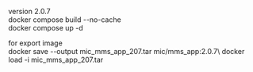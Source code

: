 version 2.0.7\
docker compose build --no-cache\
docker compose up -d

for export image\
docker save --output mic_mms_app_207.tar mic/mms_app:2.0.7\ 
docker load -i mic_mms_app_207.tar
